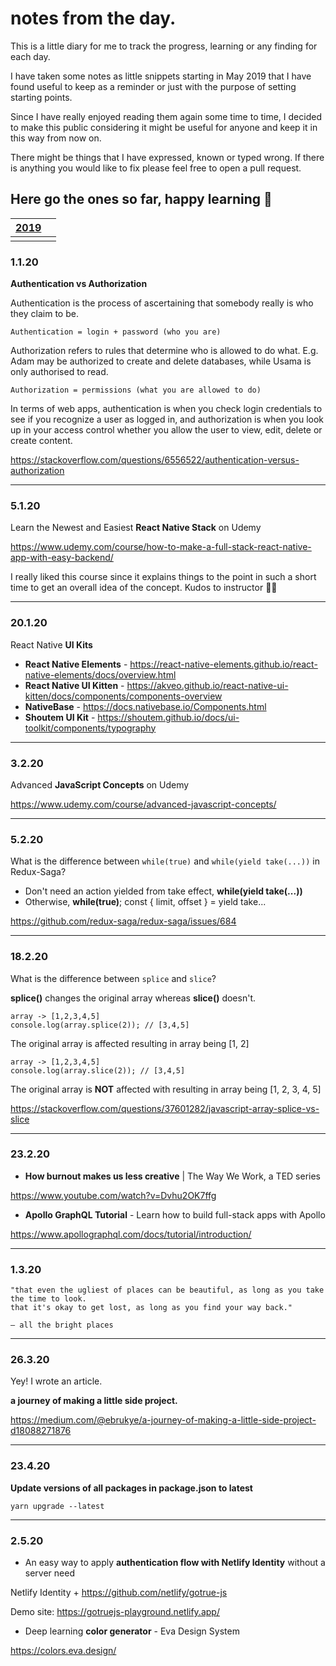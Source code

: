 # notes from the day.
This is a little diary for me to track the progress, learning or any finding for each day.

I have taken some notes as little snippets starting in May 2019 that I have found useful to keep as a reminder or just with the purpose of setting starting points. 

Since I have really enjoyed reading them again some time to time, I decided to make this public considering it might be useful for anyone and keep it in this way from now on.

There might be things that I have expressed, known or typed wrong. If there is anything you would like to fix please feel free to open a pull request.

Here go the ones so far, happy learning 🚀
---

| [2019](https://github.com/ebru/notes-from-the-day/blob/master/2019.md) |  |
|--|--|
|  |  |


### 1.1.20
**Authentication vs Authorization**

Authentication is the process of ascertaining that somebody really is who they claim to be.

`Authentication = login + password (who you are)`

Authorization refers to rules that determine who is allowed to do what. E.g. Adam may be authorized to create and delete databases, while Usama is only authorised to read.

`Authorization = permissions (what you are allowed to do)`

In terms of web apps, authentication is when you check login credentials to see if you recognize a user as logged in, and authorization is when you look up in your access control whether you allow the user to view, edit, delete or create content.

https://stackoverflow.com/questions/6556522/authentication-versus-authorization

---

### 5.1.20
Learn the Newest and Easiest **React Native Stack** on Udemy

https://www.udemy.com/course/how-to-make-a-full-stack-react-native-app-with-easy-backend/

I really liked this course since it explains things to the point in such a short time to get an overall idea of the concept. Kudos to instructor 👏🏻

---

### 20.1.20
React Native **UI Kits**

- **React Native Elements** - https://react-native-elements.github.io/react-native-elements/docs/overview.html
- **React Native UI Kitten** - https://akveo.github.io/react-native-ui-kitten/docs/components/components-overview
- **NativeBase** - https://docs.nativebase.io/Components.html
- **Shoutem UI Kit** - https://shoutem.github.io/docs/ui-toolkit/components/typography


---

### 3.2.20
Advanced **JavaScript Concepts** on Udemy

https://www.udemy.com/course/advanced-javascript-concepts/

---

### 5.2.20
What is the difference between `while(true)` and `while(yield take(...))` in Redux-Saga?

- Don't need an action yielded from take effect, **while(yield take(...))**
- Otherwise, **while(true)**; const { limit, offset } = yield take...

https://github.com/redux-saga/redux-saga/issues/684

---

### 18.2.20
What is the difference between `splice` and `slice`?

**splice()** changes the original array whereas **slice()** doesn't.

```
array -> [1,2,3,4,5]
console.log(array.splice(2)); // [3,4,5]
```

The original array is affected resulting in array being [1, 2]

```
array -> [1,2,3,4,5]
console.log(array.slice(2)); // [3,4,5]
```
The original array is **NOT** affected with resulting in array being [1, 2, 3, 4, 5]

https://stackoverflow.com/questions/37601282/javascript-array-splice-vs-slice

---

### 23.2.20
- **How burnout makes us less creative** | The Way We Work, a TED series

https://www.youtube.com/watch?v=Dvhu2OK7ffg

- **Apollo GraphQL Tutorial** - Learn how to build full-stack apps with Apollo

https://www.apollographql.com/docs/tutorial/introduction/


---

### 1.3.20

```
"that even the ugliest of places can be beautiful, as long as you take the time to look.
that it's okay to get lost, as long as you find your way back."

— all the bright places
```

---

### 26.3.20

Yey! I wrote an article.

**a journey of making a little side project.**

https://medium.com/@ebrukye/a-journey-of-making-a-little-side-project-d18088271876

---

### 23.4.20

**Update versions of all packages in package.json to latest**

`yarn upgrade --latest`

---

### 2.5.20

- An easy way to apply **authentication flow with Netlify Identity** without a server need

Netlify Identity + https://github.com/netlify/gotrue-js

Demo site: https://gotruejs-playground.netlify.app/

- Deep learning **color generator** - Eva Design System

https://colors.eva.design/

